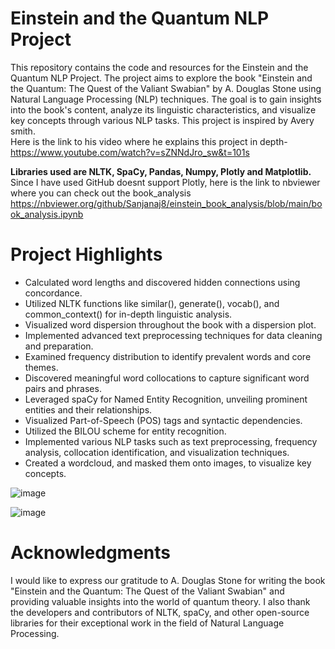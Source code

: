 # Einstein and the Quantum NLP Project
This repository contains the code and resources for the Einstein and the Quantum NLP Project. The project aims to explore the book "Einstein and the Quantum: The Quest of the Valiant Swabian" by A. Douglas Stone using Natural Language Processing (NLP) techniques. The goal is to gain insights into the book's content, analyze its linguistic characteristics, and visualize key concepts through various NLP tasks.
This project is inspired by Avery smith. 
<br> Here is the link to his video where he explains this project in depth- https://www.youtube.com/watch?v=sZNNdJro_sw&t=101s

**Libraries used are NLTK, SpaCy, Pandas, Numpy, Plotly and Matplotlib.**
Since I have used GitHub doesnt support Plotly, here is the link to nbviewer where you can check out the book_analysis
https://nbviewer.org/github/Sanjanaj8/einstein_book_analysis/blob/main/book_analysis.ipynb

# Project Highlights
- Calculated word lengths and discovered hidden connections using concordance.
- Utilized NLTK functions like similar(), generate(), vocab(), and common_context() for in-depth linguistic analysis.
- Visualized word dispersion throughout the book with a dispersion plot.
- Implemented advanced text preprocessing techniques for data cleaning and preparation.
- Examined frequency distribution to identify prevalent words and core themes.
- Discovered meaningful word collocations to capture significant word pairs and phrases.
- Leveraged spaCy for Named Entity Recognition, unveiling prominent entities and their relationships.
- Visualized Part-of-Speech (POS) tags and syntactic dependencies.
- Utilized the BILOU scheme for entity recognition.
- Implemented various NLP tasks such as text preprocessing, frequency analysis, collocation identification, and visualization techniques.
- Created a wordcloud, and masked them onto images, to visualize key concepts.
  
![image](https://github.com/Sanjanaj8/einstein_book_analysis/assets/94822193/b0ae72b8-f362-453e-947b-b18a486d723e)

![image](https://github.com/Sanjanaj8/einstein_book_analysis/assets/94822193/3e9f5c84-7d6a-45db-9141-73f43acfada0)


# Acknowledgments
I would like to express our gratitude to A. Douglas Stone for writing the book "Einstein and the Quantum: The Quest of the Valiant Swabian" and providing valuable insights into the world of quantum theory. 
I also thank the developers and contributors of NLTK, spaCy, and other open-source libraries for their exceptional work in the field of Natural Language Processing.
  
